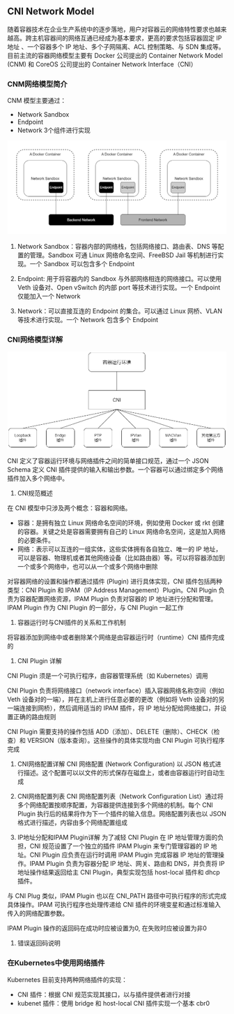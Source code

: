 ## CNI Network Model
随着容器技术在企业生产系统中的逐步落地，用户对容器云的网络特性要求也越来越高。跨主机容器间的网络互通已经成为基本要求，更高的要求包括容器固定 IP 地址 、一个容器多个 IP 地址、多个子网隔离、ACL 控制策略、与 SDN 集成等。目前主流的容器网络模型主要有 Docker 公司提出的 Container Network Model (CNM) 和 CoreOS 公司提出的
Container Network Interface（CNI）

### CNM网络模型简介
CNM 模型主要通过：
- Network Sandbox 
- Endpoint 
- Network 
3个组件进行实现

![CNM](./CNM.png)

1. Network Sandbox：容器内部的网络栈，包括网络接口、路由表、DNS 等配置的管理。Sandbox 可通 Linux 网络命名空间、FreeBSD Jail 等机制进行实现。一个 Sandbox 可以包含多个 Endpoint

1. Endpoint: 用于将容器内的 Sandbox 与外部网络相连的网络接口。可以使用 Veth 设备对、Open vSwitch 的内部 port 等技术进行实现。一个 Endpoint 仅能加入一个 Network

1. Network：可以直接互连的 Endpoint 的集合。可以通过 Linux 网桥、VLAN 等技术进行实现。一个 Network 包含多个 Endpoint

### CNI网络模型详解

![CNI](./CNI.png)

CNI 定义了容器运行环境与网络插件之间的简单接口规范，通过一个 JSON Schema 定义 CNI 插件提供的输入和输出参数。一个容器可以通过绑定多个网络插件加入多个网络中。

1. CNI规范概述

在 CNI 模型中只涉及两个概念：容器和网络。
- 容器：是拥有独立 Linux 网络命名空间的环境，例如使用 Docker 或 rkt 创建的容器。关键之处是容器需要拥有自己的 Linux 网络命名空间，这是加入网络的必要条件。
- 网络：表示可以互连的一组实体，这些实体拥有各自独立、唯一的 IP 地址，可以是容器、物理机或者其他网络设备（比如路由器）等。可以将容器添加到一个或多个网络中，也可以从一个或多个网络中删除

对容器网络的设置和操作都通过插件 (Plugin) 进行具体实现，CNI 插件包括两种类型：CNI Plugin 和 IPAM（IP Address Management）Plugin。CNI Plugin 负责为容器配置网络资源，IPAM Plugin 负责对容器的 IP 地址进行分配和管理。IPAM Plugin 作为 CNI Plugin 的一部分，与 CNI Plugin 一起工作

1. 容器运行时与CNI插件的关系和工作机制

将容器添加到网络中或者删除某个网络是由容器运行时（runtime）CNI 插件完成的

1. CNI Plugin 详解

CNI Plugin 须是一个可执行程序，由容器管理系统（如 Kubernetes）调用

CNI Plugin 负责将网络接口（network interface）插入容器网络名称空间（例如 Veth 设备对的一端），并在主机上进行任意必要的更改（例如将 Veth 设备对的另一端连接到网桥），然后调用适当的 IPAM 插件，将 IP 地址分配给网络接口，并设置正确的路由规则

CNI Plugin 需要支持的操作包括 ADD（添加）、DELETE（删除）、CHECK（检查）和 VERSION（版本查询）。这些操作的具体实现均由 CNI Plugin 可执行程序完成

1. CNI网络配置详解
CNI 网络配置 (Network Configuration) 以 JSON 格式进行描述。这个配置可以以文件的形式保存在磁盘上，或者由容器运行时自动生成

1. CNI网络配置列表
CNI 网络配置列表（Network Configuration List）通过将多个网络配置按顺序配置，为容器提供连接到多个网络的机制。每个 CNI Plugin 执行后的结果将作为下一个插件的输入信息。网络配置列表也以 JSON 格式进行描述，内容由多个网络配置组成

1. IP地址分配和IPAM Plugin详解
为了减轻 CNI Plugin 在 IP 地址管理方面的负担，CNI 规范设置了一个独立的插件 IPAM Plugin 来专门管理容器的 IP 地址。CNI Plugin 应负责在运行时调用 IPAM Plugin 完成容器 IP 地址的管理操作。IPAM Plugin 负责为容器分配 IP 地址、网关、路由和 DNS，并负责将 IP 地址操作结果返回给主 CNI Plugin，典型实现包括 host-local 插件和 dhcp 插件。

与 CNI Plug 类似，IPAM Plugin 也以在 CNI_PATH 路径中可执行程序的形式完成具体操作。IPAM 可执行程序也处理传递给 CNI 插件的环境变星和通过标准输入传入的网络配置参数。

IPAM Plugin 操作的返回码在成功时应被设置为0, 在失败时应被设置为非0

1. 错误返回码说明

### 在Kubernetes中使用网络插件
Kubernetes 目前支持两种网络插件的实现：
- CNI 插件：根据 CNI 规范实现其接口，以与插件提供者进行对接
- kubenet 插件：使用 bridge 和 host-local CNI 插件实现一个基本 cbr0